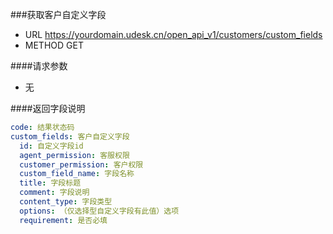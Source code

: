 ###获取客户自定义字段
+ URL https://yourdomain.udesk.cn/open_api_v1/customers/custom_fields
+ METHOD GET

####请求参数
+ 无

####返回字段说明
```yaml
code: 结果状态码
custom_fields: 客户自定义字段
  id: 自定义字段id
  agent_permission: 客服权限
  customer_permission: 客户权限
  custom_field_name: 字段名称
  title: 字段标题
  comment: 字段说明
  content_type: 字段类型
  options: （仅选择型自定义字段有此值）选项
  requirement: 是否必填
